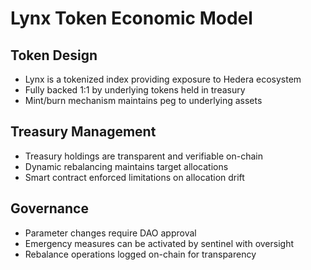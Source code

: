 # Lynx Token Economic Model

## Token Design
- Lynx is a tokenized index providing exposure to Hedera ecosystem
- Fully backed 1:1 by underlying tokens held in treasury
- Mint/burn mechanism maintains peg to underlying assets

## Treasury Management
- Treasury holdings are transparent and verifiable on-chain
- Dynamic rebalancing maintains target allocations
- Smart contract enforced limitations on allocation drift

## Governance
- Parameter changes require DAO approval
- Emergency measures can be activated by sentinel with oversight
- Rebalance operations logged on-chain for transparency 